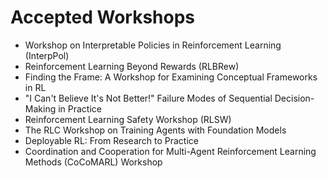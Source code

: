 # Accepted Workshops

* Workshop on Interpretable Policies in Reinforcement Learning (InterpPol)
* Reinforcement Learning Beyond Rewards (RLBRew)
* Finding the Frame: A Workshop for Examining Conceptual Frameworks in RL
* "I Can't Believe It's Not Better!" Failure Modes of Sequential Decision-Making in Practice
* Reinforcement Learning Safety Workshop (RLSW)
* The RLC Workshop on Training Agents with Foundation Models
* Deployable RL: From Research to Practice
* Coordination and Cooperation for Multi-Agent Reinforcement Learning Methods (CoCoMARL) Workshop